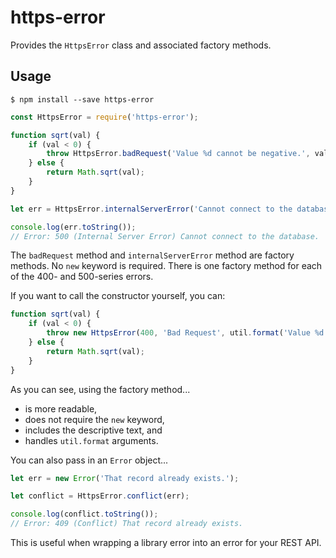 # https-error

Provides the `HttpsError` class and associated factory methods.

## Usage

```
$ npm install --save https-error
```

```javascript
const HttpsError = require('https-error');

function sqrt(val) {
	if (val < 0) {
	    throw HttpsError.badRequest('Value %d cannot be negative.', val);
	} else {
	    return Math.sqrt(val);
    }
}

let err = HttpsError.internalServerError('Cannot connect to the database.');

console.log(err.toString());
// Error: 500 (Internal Server Error) Cannot connect to the database.
```

The `badRequest` method and `internalServerError` method are factory methods. No `new` keyword is required. There is one factory method for each of the 400- and 500-series errors.

If you want to call the constructor yourself, you can:

```javascript
function sqrt(val) {
	if (val < 0) {
	    throw new HttpsError(400, 'Bad Request', util.format('Value %d cannot be negative.', val));
	} else {
	    return Math.sqrt(val);
    }
}
```

As you can see, using the factory method...

- is more readable,
- does not require the `new` keyword,
- includes the descriptive text, and
- handles `util.format` arguments.

You can also pass in an `Error` object...

```javascript
let err = new Error('That record already exists.');

let conflict = HttpsError.conflict(err);

console.log(conflict.toString());
// Error: 409 (Conflict) That record already exists.
```

This is useful when wrapping a library error into an error for your REST API.
